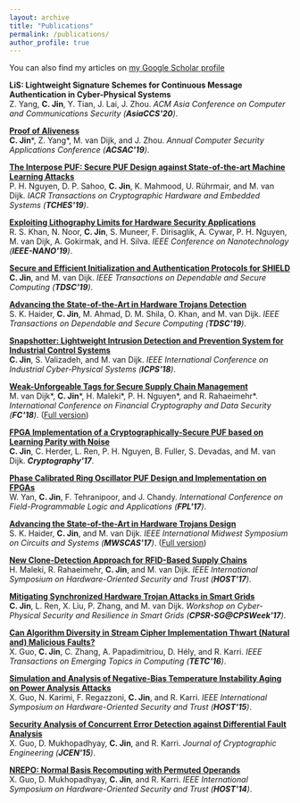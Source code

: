 ```yaml
---
layout: archive
title: "Publications"
permalink: /publications/
author_profile: true
---
```


You can also find my articles on [my Google Scholar profile](https://scholar.google.com/citations?user=EFS4vZUAAAAJ&hl=en)

<b>LiS: Lightweight Signature Schemes for Continuous Message Authentication in Cyber-Physical Systems</b><br>
Z. Yang, <b>C. Jin</b>, Y. Tian, J. Lai, J. Zhou. 
<i>ACM Asia Conference on Computer and Communications Security (<b>AsiaCCS'20</b>)</i>.

[<b>Proof of Aliveness</b>](https://dl.acm.org/citation.cfm?id=3359827)<br>
<b>C. Jin</b>\*, Z. Yang\*, M. van Dijk, and J. Zhou. 
<i>Annual Computer Security Applications Conference (<b>ACSAC'19</b>)</i>.

[<b>The Interpose PUF: Secure PUF Design against State-of-the-art Machine Learning Attacks</b>](https://tches.iacr.org/index.php/TCHES/article/view/8351)<br>
P. H. Nguyen, D. P. Sahoo, <b>C. Jin</b>, K. Mahmood, U. Rührmair, and M. van Dijk. 
<i>IACR Transactions on Cryptographic Hardware and Embedded Systems (<b>TCHES'19</b>)</i>.

[<b>Exploiting Lithography Limits for Hardware Security Applications</b>](https://ieeexplore.ieee.org/abstract/document/8993902)<br>
R. S. Khan, N. Noor, <b>C. Jin</b>, S. Muneer, F. Dirisaglik, A. Cywar, P. H. Nguyen, M. van Dijk, A. Gokirmak, and H. Silva.
<i>IEEE Conference on Nanotechnology (<b>IEEE-NANO'19</b>)</i>.

[<b>Secure and Efficient Initialization and Authentication Protocols for SHIELD</b>](http://ieeexplore.ieee.org/document/7807281)<br>
<b>C. Jin</b>, and M. van Dijk. 
<i>IEEE Transactions on Dependable and Secure Computing (<b>TDSC'19</b>)</i>.

[<b>Advancing the State-of-the-Art in Hardware Trojans Detection</b>](http://ieeexplore.ieee.org/document/7820150)<br>
S. K. Haider, <b>C. Jin</b>, M. Ahmad, D. M. Shila, O. Khan, and M. van Dijk. 
<i>IEEE Transactions on Dependable and Secure Computing (<b>TDSC'19</b>)</i>.

[<b>Snapshotter: Lightweight Intrusion Detection and Prevention System for Industrial Control Systems</b>](https://ieeexplore.ieee.org/document/8390813)<br>
<b>C. Jin</b>, S. Valizadeh, and M. van Dijk.
<i>IEEE International Conference on Industrial Cyber-Physical Systems (<b>ICPS'18</b>)</i>.

[<b>Weak-Unforgeable Tags for Secure Supply Chain Management</b>](https://link.springer.com/chapter/10.1007/978-3-662-58387-6_5)<br>
M. van Dijk\*, <b>C. Jin</b>\*, H. Maleki\*, P. H. Nguyen\*, and R. Rahaeimehr\*.
<i>International Conference on Financial Cryptography and Data Security (<b>FC'18</b>)</i>. ([Full version](https://eprint.iacr.org/2017/1221.pdf))

[<b>FPGA Implementation of a Cryptographically-Secure PUF based on Learning Parity with Noise</b>](http://www.mdpi.com/2410-387X/1/3/23)<br>
<b>C. Jin</b>, C. Herder, L. Ren, P. H. Nguyen, B. Fuller, S. Devadas, and M. van Dijk. 
<i><b>Cryptography'17</b></i>.

[<b>Phase Calibrated Ring Oscillator PUF Design and Implementation on FPGAs</b>](https://ieeexplore.ieee.org/document/8056859)<br>
W. Yan, <b>C. Jin</b>, F. Tehranipoor, and J. Chandy.
<i>International Conference on Field-Programmable Logic and Applications (<b>FPL'17</b>)</i>.

[<b>Advancing the State-of-the-Art in Hardware Trojans Design</b>](https://ieeexplore.ieee.org/document/8053050)<br>
S. K. Haider, <b>C. Jin</b>, and M. van Dijk. 
<i>IEEE International Midwest Symposium on Circuits and Systems (<b>MWSCAS'17</b>)</i>. ([Full version](http://arxiv.org/abs/1605.08413))

[<b>New Clone-Detection Approach for RFID-Based Supply Chains</b>](https://ieeexplore.ieee.org/document/7951810)<br>
H. Maleki, R. Rahaeimehr, <b>C. Jin</b>, and M. van Dijk. 
<i>IEEE International Symposium on Hardware-Oriented Security and Trust (<b>HOST'17</b>)</i>.

[<b>Mitigating Synchronized Hardware Trojan Attacks in Smart Grids</b>](http://dl.acm.org/citation.cfm?id=3055394)<br>
<b>C. Jin</b>, L. Ren, X. Liu, P. Zhang, and M. van Dijk.
<i>Workshop on Cyber-Physical Security and Resilience in Smart Grids (<b>CPSR-SG@CPSWeek'17</b>)</i>.

[<b>Can Algorithm Diversity in Stream Cipher Implementation Thwart (Natural and) Malicious Faults?</b>](http://ieeexplore.ieee.org/document/7110553)<br>
X. Guo, <b>C. Jin</b>, C. Zhang, A. Papadimitriou, D. Hély, and R. Karri.
<i>IEEE Transactions on Emerging Topics in Computing (<b>TETC'16</b>)</i>.

[<b>Simulation and Analysis of Negative-Bias Temperature Instability Aging on Power Analysis Attacks</b>](https://ieeexplore.ieee.org/document/7140250)<br> 
X. Guo, N. Karimi, F. Regazzoni, <b>C. Jin</b>, and R. Karri. <i>IEEE International Symposium on Hardware-Oriented Security and Trust (<b>HOST'15</b>)</i>.

[<b>Security Analysis of Concurrent Error Detection against Differential Fault Analysis</b>](http://link.springer.com/article/10.1007/s13389-014-0092-8)<br>
X. Guo, D. Mukhopadhyay, <b>C. Jin</b>, and R. Karri. 
<i>Journal of Cryptographic Engineering (<b>JCEN'15</b>)</i>.

[<b>NREPO: Normal Basis Recomputing with Permuted Operands</b>](https://ieeexplore.ieee.org/document/6855581)<br> 
X. Guo, D. Mukhopadhyay, <b>C. Jin</b>, and R. Karri. 
<i>IEEE International Symposium on Hardware-Oriented Security and Trust (<b>HOST'14</b>)</i>.

